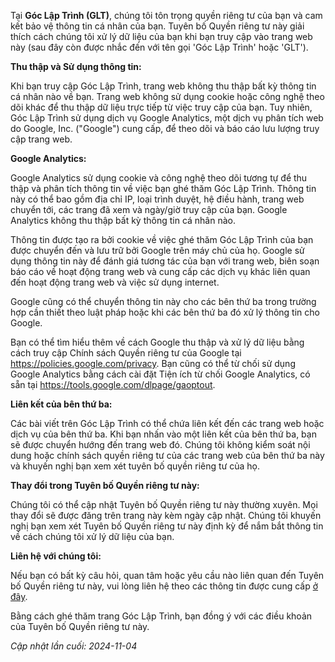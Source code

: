 Tại **Góc Lập Trình (GLT)**, chúng tôi tôn trọng quyền riêng tư của bạn và cam kết bảo vệ thông tin cá nhân của bạn. Tuyên bố Quyền riêng tư này giải thích cách chúng tôi xử lý dữ liệu của bạn khi bạn truy cập vào trang web này (sau đây còn được nhắc đến với tên gọi 'Góc Lập Trình' hoặc 'GLT').

**Thu thập và Sử dụng thông tin:**

Khi bạn truy cập Góc Lập Trình, trang web không thu thập bất kỳ thông tin cá nhân nào về bạn. Trang web không sử dụng cookie hoặc công nghệ theo dõi khác để thu thập dữ liệu trực tiếp từ việc truy cập của bạn. Tuy nhiên, Góc Lập Trình sử dụng dịch vụ Google Analytics, một dịch vụ phân tích web do Google, Inc. ("Google") cung cấp, để theo dõi và báo cáo lưu lượng truy cập trang web.

**Google Analytics:**

Google Analytics sử dụng cookie và công nghệ theo dõi tương tự để thu thập và phân tích thông tin về việc bạn ghé thăm Góc Lập Trình. Thông tin này có thể bao gồm địa chỉ IP, loại trình duyệt, hệ điều hành, trang web chuyển tới, các trang đã xem và ngày/giờ truy cập của bạn. Google Analytics không thu thập bất kỳ thông tin cá nhân nào.

Thông tin được tạo ra bởi cookie về việc ghé thăm Góc Lập Trình của bạn được chuyển đến và lưu trữ bởi Google trên máy chủ của họ. Google sử dụng thông tin này để đánh giá tương tác của bạn với trang web, biên soạn báo cáo về hoạt động trang web và cung cấp các dịch vụ khác liên quan đến hoạt động trang web và việc sử dụng internet.

Google cũng có thể chuyển thông tin này cho các bên thứ ba trong trường hợp cần thiết theo luật pháp hoặc khi các bên thứ ba đó xử lý thông tin cho Google.

Bạn có thể tìm hiểu thêm về cách Google thu thập và xử lý dữ liệu bằng cách truy cập Chính sách Quyền riêng tư của Google tại https://policies.google.com/privacy. Bạn cũng có thể từ chối sử dụng Google Analytics bằng cách cài đặt Tiện ích từ chối Google Analytics, có sẵn tại https://tools.google.com/dlpage/gaoptout.

**Liên kết của bên thứ ba:**

Các bài viết trên Góc Lập Trình có thể chứa liên kết đến các trang web hoặc dịch vụ của bên thứ ba. Khi bạn nhấn vào một liên kết của bên thứ ba, bạn sẽ được chuyển hướng đến trang web đó. Chúng tôi không kiểm soát nội dung hoặc chính sách quyền riêng tư của các trang web của bên thứ ba này và khuyến nghị bạn xem xét tuyên bố quyền riêng tư của họ.

**Thay đổi trong Tuyên bố Quyền riêng tư này:**

Chúng tôi có thể cập nhật Tuyên bố Quyền riêng tư này thường xuyên. Mọi thay đổi sẽ được đăng trên trang này kèm ngày cập nhật. Chúng tôi khuyến nghị bạn xem xét Tuyên bố Quyền riêng tư này định kỳ để nắm bắt thông tin về cách chúng tôi xử lý dữ liệu của bạn.

**Liên hệ với chúng tôi:**

Nếu bạn có bất kỳ câu hỏi, quan tâm hoặc yêu cầu nào liên quan đến Tuyên bố Quyền riêng tư này, vui lòng liên hệ theo các thông tin được cung cấp [ở đây](../contact/).

Bằng cách ghé thăm trang Góc Lập Trình, bạn đồng ý với các điều khoản của Tuyên bố Quyền riêng tư này.

_Cập nhật lần cuối: 2024-11-04_
